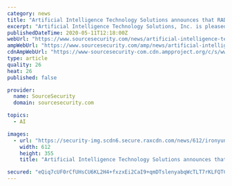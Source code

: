 ```yaml
---
category: news
title: "Artificial Intelligence Technology Solutions announces that RAD is taking orders for Wally Unit with Health Screening Option solution"
excerpt: "Artificial Intelligence Technology Solutions, Inc. is pleased to announce that Robotic Assistance Devices (RAD), its wholly owned subsidiary, has begun taking orders for its Wally Unit with a"
publishedDateTime: 2020-05-11T12:18:00Z
webUrl: "https://www.sourcesecurity.com/news/artificial-intelligence-technology-rad-wally-unit-health-screening-option-solution-co-14733-ga.1589187507.html"
ampWebUrl: "https://www.sourcesecurity.com/amp/news/artificial-intelligence-technology-rad-wally-unit-health-screening-option-solution-co-14733-ga.1589187507.html"
cdnAmpWebUrl: "https://www-sourcesecurity-com.cdn.ampproject.org/c/s/www.sourcesecurity.com/amp/news/artificial-intelligence-technology-rad-wally-unit-health-screening-option-solution-co-14733-ga.1589187507.html"
type: article
quality: 26
heat: 26
published: false

provider:
  name: SourceSecurity
  domain: sourcesecurity.com

topics:
  - AI

images:
  - url: "https://security-img.scdn6.secure.raxcdn.com/news/612/ironyun-article.jpg"
    width: 612
    height: 355
    title: "Artificial Intelligence Technology Solutions announces that RAD is taking orders for Wally Unit with Health Screening Option solution"

secured: "eQiq7cUF0rCfUHsCU6KL2H4+fxzxEi2CaI9+qmDTslenyabqWcTLT7rKLFQTCbEFRrPezgGTvMPfsNUsUWP57V50mDQssODE4xMnIJSvfyZ24/MqE/v4vd9Ts7cBHlfuHtI3hWvA5rq3HIGalvOJ/zSJziktOsQcHanlRsCIkTDUXXmj+Xrg41TDmYbnwgyoQIO/3dEmklpfsnnrQWIicBpECAzz+wnjjw42Urz9hACV5JDxTstpL3XcGtIhVbOmuDd4GOVxEqM8t0mDYF+0jw0IlL9OBMAxEZuvdDtU8rAn15sWYN/z8ynVynz2EX5n;agqcS8xD/GxR5WYp1Tj20Q=="
---
```


